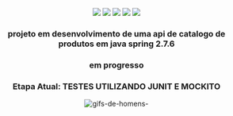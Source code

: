 <p align="center">
    <img src="https://img.shields.io/badge/Postman-FF6C37?style=for-the-badge&logo=postman&logoColor=white"/>
    <img src="https://img.shields.io/badge/IntelliJIDEA-000000.svg?style=for-the-badge&logo=intellij-idea&logoColor=white"/>
    <img src="https://img.shields.io/badge/spring-%236DB33F.svg?style=for-the-badge&logo=spring&logoColor=white"/>
    <img src="https://img.shields.io/badge/java-%23ED8B00.svg?style=for-the-badge&logo=java&logoColor=white"/>
    <img src="https://img.shields.io/badge/postgres-%23316192.svg?style=for-the-badge&logo=postgresql&logoColor=white"/>

<h3 align="center">projeto em desenvolvimento de uma api de catalogo de produtos em java spring 2.7.6</h3>
<h3 align="center">em progresso</h3>

<h3 align="center">Etapa Atual: TESTES UTILIZANDO JUNIT E MOCKITO</h3>


<div align="center">

![gifs-de-homens-](https://user-images.githubusercontent.com/72584502/209208107-a7bc24b6-cd99-45a2-b9d7-064f054f7f67.gif)

</div>

